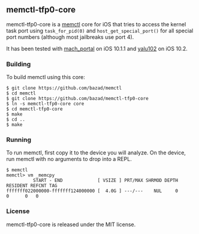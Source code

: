 ## memctl-tfp0-core

<!-- Brandon Azad -->

memctl-tfp0-core is a [memctl] core for iOS that tries to access the kernel task port using
`task_for_pid(0)` and `host_get_special_port()` for all special port numbers (although most
jailbreaks use port 4).

[memctl]: https://github.com/bazad/memctl

It has been tested with [mach_portal] on iOS 10.1.1 and [yalu102] on iOS 10.2.

[mach_portal]: https://bugs.chromium.org/p/project-zero/issues/detail?id=965
[yalu102]: https://github.com/kpwn/yalu102

### Building

To build memctl using this core:

	$ git clone https://github.com/bazad/memctl
	$ cd memctl
	$ git clone https://github.com/bazad/memctl-tfp0-core
	$ ln -s memctl-tfp0-core core
	$ cd memctl-tfp0-core
	$ make
	$ cd ..
	$ make

### Running

To run memctl, first copy it to the device you will analyze. On the device, run memctl with no
arguments to drop into a REPL.

	$ memctl
	memctl> vm _memcpy
	          START - END             [ VSIZE ] PRT/MAX SHRMOD DEPTH RESIDENT REFCNT TAG
	fffffff022000000-fffffff124000000 [  4.0G ] ---/---    NUL     0        0      0   0

### License

memctl-tfp0-core is released under the MIT license.
